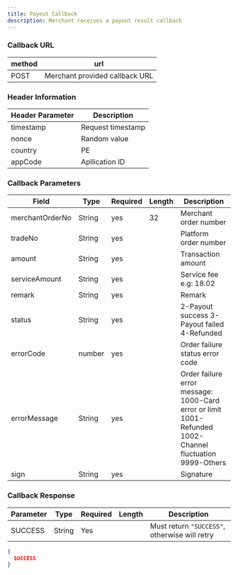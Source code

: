 ```yaml
---
title: Payout Callback
description: Merchant receives a payout result callback
---
```


### Callback URL

| method | url                            |
| ------ | ------------------------------ |
| POST   | Merchant provided callback URL |

### Header Information

| Header Parameter | Description       |
| ---------------- |-------------------|
| timestamp        | Request timestamp |
| nonce            | Random value      |
| country          | PE                |
| appCode          | Apllication ID    |

### Callback Parameters

| Field           | Type   | Required | Length | Description                                                                                              |
| --------------- | ------ | -------- | ------ | -------------------------------------------------------------------------------------------------------- |
| merchantOrderNo | String | yes      | 32     | Merchant order number                                                                                    |
| tradeNo         | String | yes      |        | Platform order number                                                                                    |
| amount          | String | yes      |        | Transaction amount                                                                                       |
| serviceAmount   | String | yes      |        | Service fee e.g: 18.02                                                                                   |
| remark          | String | yes      |        | Remark                                                                                                   |
| status          | String | yes      |        | 2-Payout success 3-Payout failed 4-Refunded                                                              |
| errorCode       | number | yes      |        | Order failure status error code                                                                          |
| errorMessage    | String | yes      |        | Order failure error message: 1000-Card error or limit 1001-Refunded 1002-Channel fluctuation 9999-Others |
| sign            | String | yes      |        | Signature                                                                                                |

### Callback Response

| Parameter | Type   | Required | Length | Description                                   |
| --------- | ------ | -------- | ------ | --------------------------------------------- |
| SUCCESS   | String | Yes      |        | Must return `"SUCCESS"`, otherwise will retry |

```json title= Callback Response
{
  SUCCESS
}
```